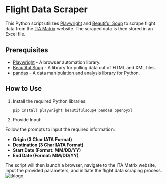 # Flight Data Scraper

This Python script utilizes [Playwright](https://playwright.dev/) and [Beautiful Soup](https://www.crummy.com/software/BeautifulSoup/) to scrape flight data from the [ITA Matrix](https://matrix.itasoftware.com) website. The scraped data is then stored in an Excel file.

## Prerequisites

- [Playwright](https://playwright.dev/) - A browser automation library.
- [Beautiful Soup](https://www.crummy.com/software/BeautifulSoup/) - A library for pulling data out of HTML and XML files.
- [pandas](https://pandas.pydata.org/) - A data manipulation and analysis library for Python.

## How to Use

1. Install the required Python libraries:

   ```bash
   pip install playwright beautifulsoup4 pandas openpyxl
   ```

2. Provide Input:

Follow the prompts to input the required information:

- **Origin (3 Char IATA Format)**
- **Destination (3 Char IATA Format)**
- **Start Date (Format: MM/DD/YY)**
- **End Date (Format: MM/DD/YY)**

The script will then launch a browser, navigate to the ITA Matrix website, input the provided parameters, and initiate the flight data scraping process.
![tklogo](https://www.gstatic.com/flights/airline_logos/35px/TK.png)
